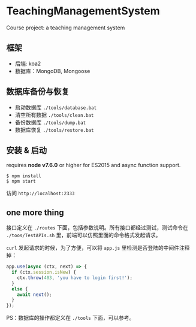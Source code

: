 # TeachingManagementSystem
Course project: a teaching management system

## 框架
* 后端: koa2
* 数据库：MongoDB, Mongoose

## 数据库备份与恢复
* 启动数据库 `./tools/database.bat`
* 清空所有数据 `./tools/clean.bat`
* 备份数据库 `./tools/dump.bat`
* 数据库恢复 `./tools/restore.bat`

## 安装 & 启动
requires __node v7.6.0__ or higher for ES2015 and async function support.
```
$ npm install
$ npm start
```
访问 `http://localhost:2333`

## one more thing
接口定义在 `./routes` 下面，包括参数说明。所有接口都经过测试，测试命令在 `./toos/TestAPIs.sh` 里，前端可以仿照里面的命令格式发起请求。

`curl` 发起请求的时候，为了方便，可以将 `app.js` 里检测是否登陆的中间件注释掉：
```js
app.use(async (ctx, next) => {
  if (ctx.session.isNew) {
    ctx.throw(403, 'you have to login first!');
  }
  else {
    await next();
  }
});
```

PS：数据库的操作都定义在 `./tools` 下面，可以参考。